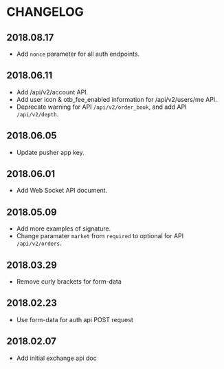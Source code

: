 # CHANGELOG

## 2018.08.17

* Add `nonce` parameter for all auth endpoints.

## 2018.06.11

* Add /api/v2/account API.
* Add user icon & otb_fee_enabled information for /api/v2/users/me API.
* Deprecate warning for API `/api/v2/order_book`, and add API `/api/v2/depth`.

## 2018.06.05

* Update pusher app key.

## 2018.06.01

* Add Web Socket API document.

## 2018.05.09

* Add more examples of signature.
* Change paramater `market` from `required` to optional for API `/api/v2/orders`.

## 2018.03.29

* Remove curly brackets for form-data

## 2018.02.23

* Use form-data for auth api POST request

## 2018.02.07

* Add initial exchange api doc
